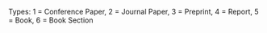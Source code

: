 Types: 
1 = Conference Paper,
2 = Journal Paper,
3 = Preprint,
4 = Report,
5 = Book,
6 = Book Section
